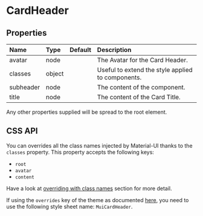 # CardHeader



## Properties
| Name | Type | Default | Description |
|:-----|:-----|:--------|:------------|
| avatar | node |  | The Avatar  for the Card Header. |
| classes | object |  | Useful to extend the style applied to components. |
| subheader | node |  | The content of the component. |
| title | node |  | The content of the Card Title. |

Any other properties supplied will be spread to the root element.

## CSS API

You can overrides all the class names injected by Material-UI thanks to the `classes` property.
This property accepts the following keys:
- `root`
- `avatar`
- `content`

Have a look at [overriding with class names](/customization/overrides#overriding-with-class-names)
section for more detail.

If using the `overrides` key of the theme as documented
[here](/customization/themes#customizing-all-instances-of-a-component-type),
you need to use the following style sheet name: `MuiCardHeader`.

